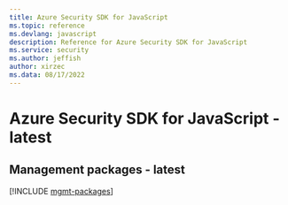 ```yaml
---
title: Azure Security SDK for JavaScript
ms.topic: reference
ms.devlang: javascript
description: Reference for Azure Security SDK for JavaScript
ms.service: security
ms.author: jeffish
author: xirzec
ms.data: 08/17/2022
---
```

# Azure Security SDK for JavaScript - latest

## Management packages - latest
[!INCLUDE [mgmt-packages](security-mgmt-index.md)]